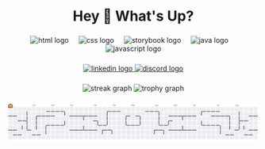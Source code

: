 <h1 align="center">Hey 👋 What's Up?</h1>

###

<div align="center">
  <img src="https://skillicons.dev/icons?i=html" height="60" alt="html logo" />
  <img width="12" />
  <img src="https://skillicons.dev/icons?i=css" height="60" alt="css logo" />
  <img width="12" />
  <img src="https://cdn.jsdelivr.net/gh/devicons/devicon/icons/storybook/storybook-original.svg" height="60" alt="storybook logo" />
  <img width="12" />
  <img src="https://skillicons.dev/icons?i=java" height="60" alt="java logo" />
  <img width="12" />
  <img src="https://skillicons.dev/icons?i=js" height="60" alt="javascript logo" />
</div>

###

<div align="center">
  <a href="https://www.linkedin.com/in/sanjay-t-43878229a" target="_blank">
    <img src="https://img.shields.io/static/v1?message=LinkedIn&logo=linkedin&label=&color=0077B5&logoColor=white&labelColor=&style=for-the-badge" height="25" alt="linkedin logo" />
  </a>
  <a href="https://discord.com/invite/32GUDH4c" target="_blank">
    <img src="https://img.shields.io/static/v1?message=Discord&logo=discord&label=&color=7289DA&logoColor=white&labelColor=&style=for-the-badge" height="25" alt="discord logo" />
  </a>
</div>

###

<div align="center">
  <img src="https://streak-stats.demolab.com?user=DevSanjay09&locale=en&mode=daily&theme=dracula&hide_border=false&border_radius=5&order=3" height="150" alt="streak graph" />
  <img src="https://github-profile-trophy.vercel.app?username=DevSanjay09&theme=dracula&column=-1&row=1&margin-w=8&margin-h=8&no-bg=false&no-frame=false&order=4" height="150" alt="trophy graph" />
</div>

###

<picture>
  <source media="(prefers-color-scheme: dark)" srcset="https://raw.githubusercontent.com/DevSanjay09/DevSanjay09/output/pacman-contribution-graph-dark.svg">
  <source media="(prefers-color-scheme: light)" srcset="https://raw.githubusercontent.com/DevSanjay09/DevSanjay09/output/pacman-contribution-graph.svg">
  <img alt="Pacman contribution graph" src="https://raw.githubusercontent.com/DevSanjay09/DevSanjay09/output/pacman-contribution-graph.svg">
</picture>

